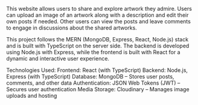 This website allows users to share and explore artwork they admire. 
Users can upload an image of an artwork along with a description 
and edit their own posts if needed. Other users can view the posts 
and leave comments to engage in discussions about the shared artworks.

This project follows the MERN (MongoDB, Express, React, Node.js) stack and is built with TypeScript on the server side. The backend is developed using Node.js with Express, while the frontend is built with React for a dynamic and interactive user experience.

Technologies Used:
Frontend: React (with TypeScript)
Backend: Node.js, Express (with TypeScript)
Database: MongoDB – Stores user posts, comments, and other data
Authentication: JSON Web Tokens (JWT) – Secures user authentication
Media Storage: Cloudinary – Manages image uploads and hosting
